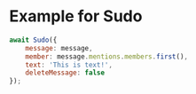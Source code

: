 # Example for Sudo

```js
await Sudo({
	message: message,
	member: message.mentions.members.first(),
	text: 'This is text!',
	deleteMessage: false
});
```
